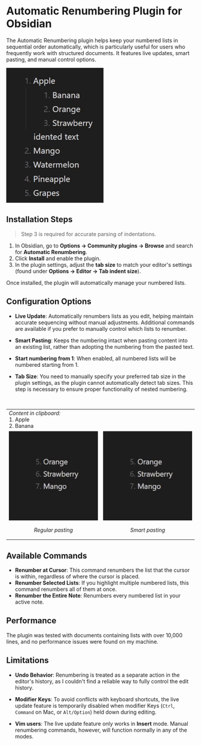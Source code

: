 # Automatic Renumbering Plugin for Obsidian

The Automatic Renumbering plugin helps keep your numbered lists in sequential order automatically, which is particularly useful for users who frequently work with structured documents. It features live updates, smart pasting, and manual control options.

![Example](resources/example.gif)

## Installation Steps

> Step 3 is required for accurate parsing of indentations.

1. In Obsidian, go to **Options → Community plugins → Browse** and search for **Automatic Renumbering**.
2. Click **Install** and enable the plugin.
3. In the plugin settings, adjust the **tab size** to match your editor's settings (found under **Options → Editor → Tab indent size**).

Once installed, the plugin will automatically manage your numbered lists.

## Configuration Options

-   **Live Update**: Automatically renumbers lists as you edit, helping maintain accurate sequencing without manual adjustments. Additional commands are available if you prefer to manually control which lists to renumber.

-   **Smart Pasting**: Keeps the numbering intact when pasting content into an existing list, rather than adopting the numbering from the pasted text.

-   **Start numbering from 1**: When enabled, all numbered lists will be numbered starting from 1.

-   **Tab Size**: You need to manually specify your preferred tab size in the plugin settings, as the plugin cannot automatically detect tab sizes. This step is necessary to ensure proper functionality of nested numbering.

<br>
<table>
  <tr>
    <td colspan="2">
      <em>Content in clipboard:</em>
      <div>
        1. Apple<br> 
        2. Banana
      </div>
    </td>
  </tr>
  <tr>
    <td style="text-align: center;">
      <img src="resources/regular_paste.gif" alt="Regular paste" />
      <p><em>Regular pasting</em></p>
    </td>
    <td style="text-align: center;">
      <img src="resources/smart_paste.gif" alt="Smart paste" />
      <p><em>Smart pasting</em></p>
    </td>
  </tr>
</table>

## Available Commands

-   **Renumber at Cursor**: This command renumbers the list that the cursor is within, regardless of where the cursor is placed.
-   **Renumber Selected Lists**: If you highlight multiple numbered lists, this command renumbers all of them at once.
-   **Renumber the Entire Note**: Renumbers every numbered list in your active note.

## Performance

The plugin was tested with documents containing lists with over 10,000 lines, and no performance issues were found on my machine.

## Limitations

-   **Undo Behavior**: Renumbering is treated as a separate action in the editor's history, as I couldn't find a reliable way to fully control the edit history.

-   **Modifier Keys**: To avoid conflicts with keyboard shortcuts, the live update feature is temporarily disabled when modifier Keys (`Ctrl`, `Command` on Mac, or `Alt/Option`) held down during editing.

-   **Vim users**: The live update feature only works in **Insert** mode. Manual renumbering commands, however, will function normally in any of the modes.
